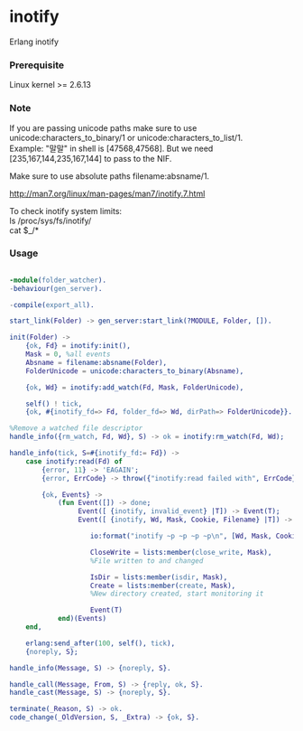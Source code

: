 # inotify
Erlang inotify  

### Prerequisite
Linux kernel >= 2.6.13  

### Note
If you are passing unicode paths make sure to use unicode:characters_to_binary/1 or
unicode:characters_to_list/1.  
Example: "말말" in shell is [47568,47568]. But we need [235,167,144,235,167,144]
to pass to the NIF.  
  
Make sure to use absolute paths filename:absname/1. 

http://man7.org/linux/man-pages/man7/inotify.7.html  
  
To check inotify system limits:  
ls /proc/sys/fs/inotify/  
cat $_/*  

### Usage
```erlang

-module(folder_watcher).
-behaviour(gen_server).

-compile(export_all).

start_link(Folder) -> gen_server:start_link(?MODULE, Folder, []).

init(Folder) ->
    {ok, Fd} = inotify:init(),
    Mask = 0, %all events
    Absname = filename:absname(Folder),
    FolderUnicode = unicode:characters_to_binary(Absname),

    {ok, Wd} = inotify:add_watch(Fd, Mask, FolderUnicode),

    self() ! tick,
    {ok, #{inotify_fd=> Fd, folder_fd=> Wd, dirPath=> FolderUnicode}}.

%Remove a watched file descriptor
handle_info({rm_watch, Fd, Wd}, S) -> ok = inotify:rm_watch(Fd, Wd);

handle_info(tick, S=#{inotify_fd:= Fd}) ->
    case inotify:read(Fd) of
        {error, 11} -> 'EAGAIN';
        {error, ErrCode} -> throw({"inotify:read failed with", ErrCode});

        {ok, Events} ->
            (fun Event([]) -> done;
                 Event([ {inotify, invalid_event} |T]) -> Event(T);
                 Event([ {inotify, Wd, Mask, Cookie, Filename} |T]) ->

                    io:format("inotify ~p ~p ~p ~p\n", [Wd, Mask, Cookie, Filename]),

                    CloseWrite = lists:member(close_write, Mask),
                    %File written to and changed

                    IsDir = lists:member(isdir, Mask),
                    Create = lists:member(create, Mask),
                    %New directory created, start monitoring it

                    Event(T)
            end)(Events)
    end,

    erlang:send_after(100, self(), tick),
    {noreply, S};

handle_info(Message, S) -> {noreply, S}.

handle_call(Message, From, S) -> {reply, ok, S}.
handle_cast(Message, S) -> {noreply, S}.

terminate(_Reason, S) -> ok.
code_change(_OldVersion, S, _Extra) -> {ok, S}. 

```

